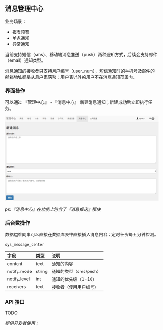 ## 消息管理中心

业务场景：

- 报表预警
- 单点通知
- 异常通知

当前支持短信（sms）、移动端消息推送（push）两种通知方式，后续会支持邮件（email）通知类型。

消息通知的接收者只支持用户编号（user_num），短信通知时的手机号及邮件的邮箱地址都是从用户表获取；用户表以外的用户不在消息通知范围内。

### 界面操作

可以通过 『管理中心』 - 『消息中心』 新建消息通知；新建成功后立即执行任务。


![](/assets/images/消息中心-新建.jpeg)

*ps:『消息中心』在功能上包含了『消息推送』模块*

### 后台数操作

数据运维同事可以直接在数据库表中直接插入消息内容；定时任务每五分钟检测。

`sys_message_center`

字段 | 类型 | 说明
:---|:---|:---
content | text | 通知的内容
notify_mode | string | 通知的类型（sms/push）
notify_level |  int | 通知的优先级（1-10）
receivers | text | 接收者（使用用户编号）

### API 接口

TODO

*提供开发者使用；*
